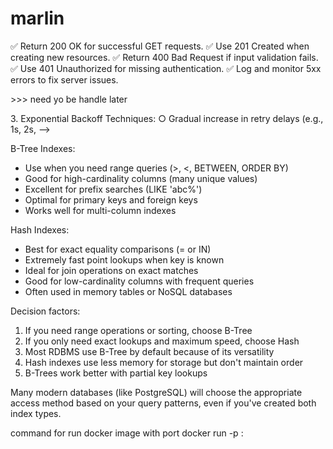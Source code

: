 # marlin

✅ Return 200 OK for successful GET requests.
✅ Use 201 Created when creating new resources.
✅ Return 400 Bad Request if input validation fails.
✅ Use 401 Unauthorized for missing authentication.
✅ Log and monitor 5xx errors to fix server issues.

<!-- ​ Error Handling:
○​ Handling errors and retries with exponential backoff.
○​ Managing idempotency in API retries.    ------------->>>>  need yo be handle later

3.​ Exponential Backoff Techniques:
○​ Gradual increase in retry delays (e.g., 1s, 2s, -->

B-Tree Indexes:

- Use when you need range queries (>, <, BETWEEN, ORDER BY)
- Good for high-cardinality columns (many unique values)
- Excellent for prefix searches (LIKE 'abc%')
- Optimal for primary keys and foreign keys
- Works well for multi-column indexes

Hash Indexes:

- Best for exact equality comparisons (= or IN)
- Extremely fast point lookups when key is known
- Ideal for join operations on exact matches
- Good for low-cardinality columns with frequent queries
- Often used in memory tables or NoSQL databases

Decision factors:

1. If you need range operations or sorting, choose B-Tree
2. If you only need exact lookups and maximum speed, choose Hash
3. Most RDBMS use B-Tree by default because of its versatility
4. Hash indexes use less memory for storage but don't maintain order
5. B-Trees work better with partial key lookups

Many modern databases (like PostgreSQL) will choose the appropriate access method based on your query patterns, even if you've created both index types.

command for run docker image with port
docker run -p <local-port>:<container-port> <image-name>
